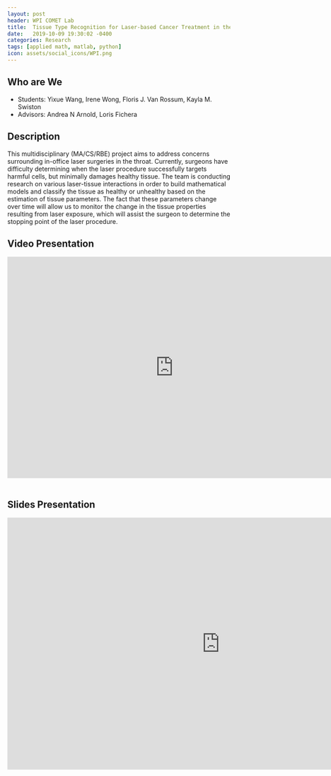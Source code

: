 ```yaml
---
layout: post
header: WPI COMET Lab
title:  Tissue Type Recognition for Laser-based Cancer Treatment in the Larynx
date:   2019-10-09 19:30:02 -0400
categories: Research
tags: [applied math, matlab, python]
icon: assets/social_icons/WPI.png
---
```

## Who are We
- Students: Yixue Wang, Irene Wong, Floris J. Van Rossum, Kayla M. Swiston
-  Advisors: Andrea N Arnold, Loris Fichera

## Description 
This multidisciplinary (MA/CS/RBE) project aims to address concerns surrounding in-office laser surgeries in the throat. Currently, surgeons have difficulty determining when the laser procedure successfully targets harmful cells, but minimally damages healthy tissue. The team is conducting research on various laser-tissue interactions in order to build mathematical models and classify the tissue as healthy or unhealthy based on the estimation of tissue parameters. The fact that these parameters change over time will allow us to monitor the change in the tissue properties resulting from laser exposure, which will assist the surgeon to determine the stopping point of the laser procedure.

## Video Presentation
<iframe width="750" height="500" style='display:block;' src="https://www.youtube.com/embed/ACirDDt7ofk" frameborder="0" allow="accelerometer; autoplay; encrypted-media; gyroscope; picture-in-picture" allowfullscreen></iframe> <br>

## Slides Presentation
<iframe src="https://docs.google.com/presentation/d/e/2PACX-1vRORrzVvy7XxQQ06LxbMbSb0KUnRXxIIQQApHeLjUYZix4B3dbV0wmFyCSnH0htNQgeKAsqDW6L9JWj/embed?start=true&loop=true&delayms=5000" frameborder="0" width="960" height="569" allowfullscreen="true" mozallowfullscreen="true" webkitallowfullscreen="true"></iframe><br>
